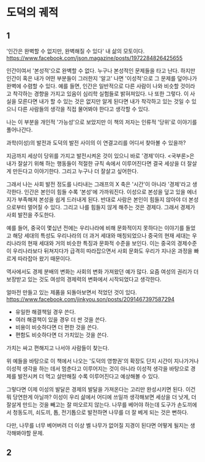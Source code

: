 # 도덕의 궤적

## 1

'인간은 완벽할 수 없지만, 완벽해질 수 있다'
내 삶의 모토이다.
https://www.facebook.com/json.magazine/posts/1972284826425655

인간이여서 '본성적'으로 완벽할 수 없다. 누구나 본성적인 문제들을 타고 난다.
하지만 인간이 혹은 내가 어떤 부분들이 그러한지 '알고' 나면 '이성적'으로 그 문제를 덮어나가 완벽에 수렴할 수 있다.
예를 들면, 인간은 일반적으로 다른 사람이 나와 비슷할 것이라고 착각하는 경향을 가지고 있음이 심리학 실험들로 밝혀져있다.
나 또한 그렇다.
이 사실을 모른다면 내가 할 수 있는 것은 없지만
알게 된다면 내가 착각하고 있는 것일 수 있으니 다른 사람들의 생각을 직접 물어봐야 한다고 생각할 수 있다.

나는 이 부분을 개인적 '가능성'으로 보았지만
이 책의 저자는 인류적 '당위'로 이야기를 풀어나간다.

과학(이성)의 발전과 도덕의 발전 사이의 이 연결고리를 어디서 찾아볼 수 있을까?

지금까지 세상이 당위를 가지고 발전시켜온 것이 있으니 바로 '경제'이다.
<국부론>은 내가 잘살기 위해 하는 행동들이 적절한 규칙 속에서 이루어진다면 결국 세상을 더 잘살게 만든다고 이야기한다.
그리고 누구나 더 잘살고 싶어한다.

그래서 나는 사회 발전 정도를 나타내는 그래프의 X 축은 '시간'이 아니라 '경제'라고 생각한다.
인간은 본인이 힘들 수록 '본성'에 가까워진다. 이성으로 본성을 덮고 있을 에너지가 부족해져 본성을 쉽게 드러내게 된다.
반대로 사람은 본인이 힘들지 않아야 더 본성으로부터 멀어질 수 있다.
그리고 나를 힘들지 않게 해주는 것은 경제다.
그래서 경제가 사회 발전을 주도한다.

예를 들어, 중국이 몇십년 전에는 우리나라에 비해 문화적이지 못하다는 이야기를 들었고 해당 세대의 특성도 우리나라의 더 과거 세대와 매칭되었으나
중국의 현재 세대는 우리나라의 현재 세대와 거의 비슷한 특징과 문화적 수준을 보인다.
이는 중국의 경제수준이 우리나라보다 뒤쳐지다가 급격히 따라잡으면서 사회 문화도 우리가 지나온 과정을 빠르게 따라잡아 왔기 때문이다.

역사에서도 경제 분배의 변화는 사회의 변화 가져왔던 예가 많다.
요즘 여성의 권리가 더 보장받고 있는 것도 여성의 경제력의 변화에서 시작되었다고 생각한다.

얼마전 만들고 있는 제품을 되돌아보면서 적었던 것이 있다.
https://www.facebook.com/jinkyou.son/posts/2091467397587294

- 유일한 해결책일 경우 쓴다.
- 여러 해결책이 있을 경우 더 싼 것을 쓴다.
- 비용이 비슷하다면 더 편한 것을 쓴다.
- 편함도 비슷하다면 더 가치있는 것을 쓴다.

가치는 싸고 편해지고 나서야 사람들이 찾는다.

위 예들을 바탕으로
이 책에서 나오는 '도덕의 영향권'의 확장도 단지 시간이 지나가거나 이성적 생각을 하는 데서 멈춘다고 이루어지는 것이 아니라
이성적 생각을 바탕으로 경제를 발전시켜 더 먹고 살만해질 수록 이루어진다고 예상해볼 수 있다.

그렇다면 이제 이성의 발달은 경제의 발달을 가져온다는 고리만 완성시키면 된다.
이건 뭐 당연한게 아닐까? 이성이 우리 삶에서 어디에 쓰일까 생각해보면 세상을 더 낫게, 더 잘살게 만드는 것을 빼고는 잘 떠오르지 않는다.
나무를 베어야 하는데 도구가 손도끼에서 청동도끼, 쇠도끼, 톱, 전기톱으로 발전하면 나무를 더 잘 베게 되는 것은 뻔하다.

다만, 나무를 너무 베어버려 더 이상 벨 나무가 없어질 지경이 된다면 어떻게 될지는 생각해봐야할 문제.

## 2

